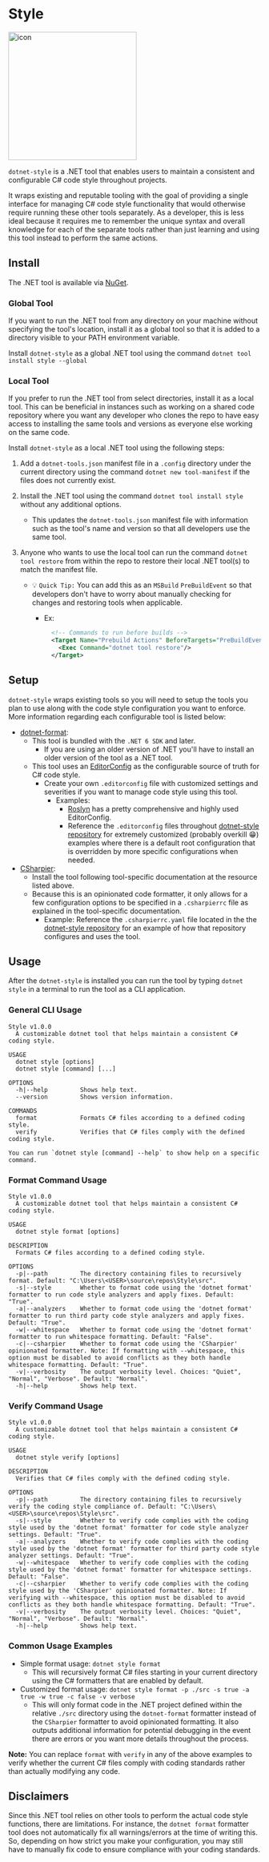# Style

<!-- markdownlint-disable-next-line MD033 -->
<img src="icon-large.png" alt="icon" width="256" height="256" />

`dotnet-style` is a .NET tool that enables users to maintain a consistent and configurable C# code
style throughout projects.

It wraps existing and reputable tooling with the goal of providing a single interface for managing
C# code style functionality that would otherwise require running these other tools separately. As a
developer, this is less ideal because it requires me to remember the unique syntax and overall
knowledge for each of the separate tools rather than just learning and using this tool instead to
perform the same actions.

## Install

The .NET tool is available via [NuGet](https://www.nuget.org/packages/Style).

### Global Tool

If you want to run the .NET tool from any directory on your machine without specifying the tool's
location, install it as a global tool so that it is added to a directory visible to your PATH
environment variable.

Install `dotnet-style` as a global .NET tool using the command `dotnet tool install style --global`

### Local Tool

If you prefer to run the .NET tool from select directories, install it as a local tool. This can be
beneficial in instances such as working on a shared code repository where you want any developer who
clones the repo to have easy access to installing the same tools and versions as everyone else
working on the same code.

Install `dotnet-style` as a local .NET tool using the following steps:

1. Add a `dotnet-tools.json` manifest file in a `.config` directory under the current directory
   using the command `dotnet new tool-manifest` if the files does not currently exist.
2. Install the .NET tool using the command `dotnet tool install style` without any additional
   options.
   - This updates the `dotnet-tools.json` manifest file with information such as the tool's name and
     version so that all developers use the same tool.
3. Anyone who wants to use the local tool can run the command `dotnet tool restore` from within the
   repo to restore their local .NET tool(s) to match the manifest file.

   - 💡 `Quick Tip:` You can add this as an `MSBuild` `PreBuildEvent` so that developers don't have to
     worry about manually checking for changes and restoring tools when applicable.

     - Ex:

       ```xml
         <!-- Commands to run before builds -->
         <Target Name="Prebuild Actions" BeforeTargets="PreBuildEvent">
           <Exec Command="dotnet tool restore"/>
         </Target>
       ```

## Setup

`dotnet-style` wraps existing tools so you will need to setup the tools you plan to use along with
the code style configuration you want to enforce. More information regarding each configurable tool
is listed below:

- [dotnet-format](https://learn.microsoft.com/en-us/dotnet/core/tools/dotnet-format):
  - This tool is bundled with the `.NET 6 SDK` and later.
    - If you are using an older version of .NET you'll have to install an older version of the tool
      as a .NET tool.
  - This tool uses an [EditorConfig](https://editorconfig.org/) as the configurable source of truth
    for C# code style.
    - Create your own `.editorconfig` file with customized settings and severities if you want to
      manage code style using this tool.
      - Examples:
        - [Roslyn](https://github.com/dotnet/roslyn/blob/main/.editorconfig) has a pretty
          comprehensive and highly used EditorConfig.
        - Reference the `.editorconfig` files throughout
          [dotnet-style repository](https://github.com/fossbrandon/dotnet-style) for extremely
          customized (probably overkill 😁) examples where there is a default root configuration
          that is overridden by more specific configurations when needed.
- [CSharpier](https://csharpier.com/):
  - Install the tool following tool-specific documentation at the resource listed above.
  - Because this is an opinionated code formatter, it only allows for a few configuration options to
    be specified in a `.csharpierrc` file as explained in the tool-specific documentation.
    - Example: Reference the `.csharpierrc.yaml` file located in the the
      [dotnet-style repository](https://github.com/fossbrandon/dotnet-style) for an example of how
      that repository configures and uses the tool.

## Usage

After the `dotnet-style` is installed you can run the tool by typing `dotnet style` in a terminal to
run the tool as a CLI application.

### General CLI Usage

```text
Style v1.0.0
  A customizable dotnet tool that helps maintain a consistent C# coding style.

USAGE
  dotnet style [options]
  dotnet style [command] [...]

OPTIONS
  -h|--help         Shows help text.
  --version         Shows version information.

COMMANDS
  format            Formats C# files according to a defined coding style.
  verify            Verifies that C# files comply with the defined coding style.

You can run `dotnet style [command] --help` to show help on a specific command.
```

### Format Command Usage

```text
Style v1.0.0
  A customizable dotnet tool that helps maintain a consistent C# coding style.

USAGE
  dotnet style format [options]

DESCRIPTION
  Formats C# files according to a defined coding style.

OPTIONS
  -p|--path         The directory containing files to recursively format. Default: "C:\Users\<USER>\source\repos\Style\src".
  -s|--style        Whether to format code using the 'dotnet format' formatter to run code style analyzers and apply fixes. Default: "True".
  -a|--analyzers    Whether to format code using the 'dotnet format' formatter to run third party code style analyzers and apply fixes. Default: "True".
  -w|--whitespace   Whether to format code using the 'dotnet format' formatter to run whitespace formatting. Default: "False".
  -c|--csharpier    Whether to format code using the 'CSharpier' opinionated formatter. Note: If formatting with --whitespace, this option must be disabled to avoid conflicts as they both handle whitespace formatting. Default: "True".
  -v|--verbosity    The output verbosity level. Choices: "Quiet", "Normal", "Verbose". Default: "Normal".
  -h|--help         Shows help text.
```

### Verify Command Usage

```text
Style v1.0.0
  A customizable dotnet tool that helps maintain a consistent C# coding style.

USAGE
  dotnet style verify [options]

DESCRIPTION
  Verifies that C# files comply with the defined coding style.

OPTIONS
  -p|--path         The directory containing files to recursively verify the coding style compliance of. Default: "C:\Users\<USER>\source\repos\Style\src".
  -s|--style        Whether to verify code complies with the coding style used by the 'dotnet format' formatter for code style analyzer settings. Default: "True".
  -a|--analyzers    Whether to verify code complies with the coding style used by the 'dotnet format' formatter for third party code style analyzer settings. Default: "True".
  -w|--whitespace   Whether to verify code complies with the coding style used by the 'dotnet format' formatter for whitespace settings. Default: "False".
  -c|--csharpier    Whether to verify code complies with the coding style used by the 'CSharpier' opinionated formatter. Note: If verifying with --whitespace, this option must be disabled to avoid conflicts as they both handle whitespace formatting. Default: "True".
  -v|--verbosity    The output verbosity level. Choices: "Quiet", "Normal", "Verbose". Default: "Normal".
  -h|--help         Shows help text.
```

### Common Usage Examples

- Simple format usage: `dotnet style format`
  - This will recursively format C# files starting in your current directory using the C# formatters
    that are enabled by default.
- Customized format usage:
  `dotnet style format -p ./src -s true -a true -w true -c false -v verbose`
  - This will only format code in the .NET project defined within the relative `./src` directory
    using the `dotnet-format` formatter instead of the `CSharpier` formatter to avoid opinionated
    formatting. It also outputs additional information for potential debugging in the event there
    are errors or you want more details throughout the process.

**Note:** You can replace `format` with `verify` in any of the above examples to verify whether the
current C# files comply with coding standards rather than actually modifying any code.

## Disclaimers

Since this .NET tool relies on other tools to perform the actual code style functions, there are
limitations. For instance, the `dotnet format` formatter tool does not automatically fix all
warnings/errors at the time of writing this. So, depending on how strict you make your
configuration, you may still have to manually fix code to ensure compliance with your coding
standards.
